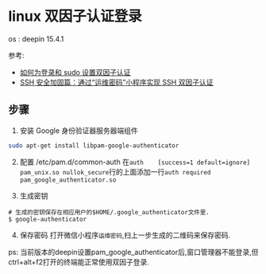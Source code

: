 # linux 双因子认证登录
os : deepin 15.4.1

参考:
- [如何为登录和 sudo 设置双因子认证](https://linux.cn/article-7499-1.html)
- [SSH 安全加固篇：通过“运维密码”小程序实现 SSH 双因子认证](https://linux.cn/article-8354-1.html)

## 步骤
1. 安装 Google 身份验证器服务器端组件
```sh
sudo apt-get install libpam-google-authenticator
```

2. 配置 /etc/pam.d/common-auth
在`auth    [success=1 default=ignore]      pam_unix.so nullok_secure`行的上面添加一行`auth required pam_google_authenticator.so`

3. 生成密钥
```
# 生成的密钥保存在相应用户的$HOME/.google_authenticator文件里.
$ google-authenticator
```

4. 保存密码
打开微信小程序`运维密码`,扫上一步生成的二维码来保存密码.

ps:
当前版本的deepin设置pam_google_authenticator后,窗口管理器不能登录,但ctrl+alt+f2打开的终端能正常使用双因子登录.